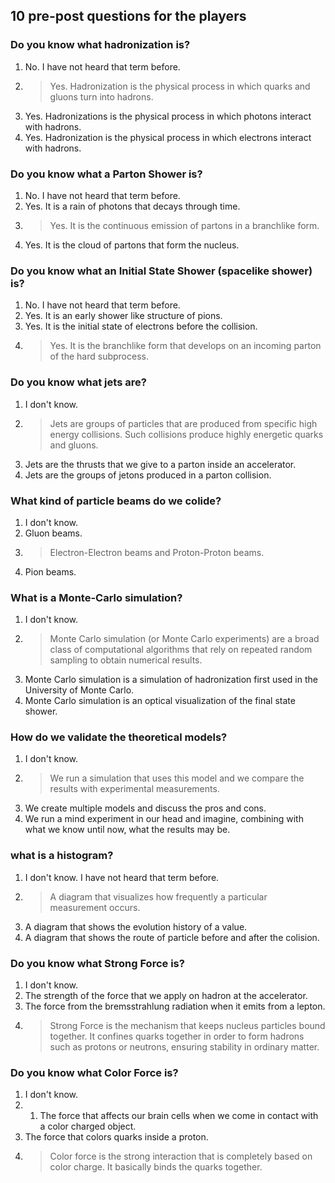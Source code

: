 ## 10 pre-post questions for the players

### Do you know what hadronization is?
1. No. I have not heard that term before.
2. > Yes. Hadronization is the physical process in which quarks and gluons turn into hadrons.
3. Yes. Hadronizations is the physical process in which photons interact with hadrons.
4. Yes. Hadronization is the physical process in which electrons interact with hadrons.


### Do you know what a Parton Shower is?

1. No. I have not heard that term before.
2. Yes. It is a rain of photons that decays through time.
3. > Yes. It is the continuous emission of partons in a branchlike form.
4. Yes. It is the cloud of partons that form the nucleus.

### Do you know what an Initial State Shower (spacelike shower) is?

1. No. I have not heard that term before.
2. Yes. It is an early shower like structure of pions.
3. Yes. It is the initial state of electrons before the collision.
4. > Yes. It is the branchlike form that develops on an incoming parton of the hard subprocess.


### Do you know what jets are?

1. I don't know.
2. >Jets are groups of particles that are produced from specific high energy collisions. Such collisions produce highly energetic quarks and gluons.
3. Jets are the thrusts that we give to a parton inside an accelerator.
4. Jets are the groups of jetons produced in a parton collision.


### What kind of particle beams do we colide?

1. I don't know.
2. Gluon beams.
3. > Electron-Electron beams and Proton-Proton beams.
4. Pion beams.

### What is a Monte-Carlo simulation?

1. I don't know.
2. > Monte Carlo simulation (or Monte Carlo experiments) are a broad class of computational algorithms that rely on repeated random sampling to obtain numerical results. 
3. Monte Carlo simulation is a simulation of hadronization first used in the University of Monte Carlo.
4. Monte Carlo simulation is an optical visualization of the final state shower.

### How do we validate the theoretical models?
1. I don't know. 
2. > We run a simulation that uses this model and we compare the results with experimental measurements. 
3. We create multiple models and discuss the pros and cons.
4. We run a mind experiment in our head and imagine, combining with what we know until now, what the results may be.  

### what is a histogram? 
1. I don't know. I have not heard that term before.
2. > A diagram that visualizes how frequently a particular measurement occurs. 
3. A diagram that shows the evolution history of a value.
4. A diagram that shows the route of particle before and after the colision. 

### Do you know what Strong Force is?

1. I don't know.
2. The strength of the force that we apply on hadron at the accelerator.
3. The force from the bremsstrahlung radiation when it emits from a lepton.
4. > Strong Force is the mechanism that keeps nucleus particles bound together. It confines quarks together in order to form hadrons such as protons or neutrons, ensuring stability in ordinary matter.

### Do you know what Color Force is?

1. I don't know.
2. 1. The force that affects our brain cells when we come in contact with a color charged object.
3. The force that colors quarks inside a proton.
4. > Color force is the strong interaction that is completely based on color charge. It basically binds the quarks together.
